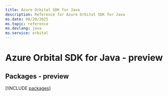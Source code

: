 ```yaml
---
title: Azure Orbital SDK for Java
description: Reference for Azure Orbital SDK for Java
ms.date: 08/20/2025
ms.topic: reference
ms.devlang: java
ms.service: orbital
---
```

# Azure Orbital SDK for Java - preview
## Packages - preview
[!INCLUDE [packages](orbital-index.md)]